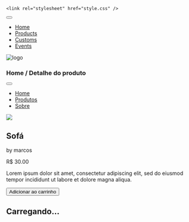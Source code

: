 <!DOCTYPE html>
<html lang="pt-br">
<head>
    <meta charset="UTF-8">
    <meta http-equiv="X-UA-Compatible" content="IE=edge">
    <meta name="viewport" content="width=device-width, initial-scale=1.0">
    <title></title>

    <link rel="stylesheet" href="style.css" />
</head>
<body>
    <nav class="nav-bar">
        <div class="nav-center">
            <div>
                <button class="toggle-nav">
                    <i class="fas fa-bars"></i>
                </button>
                <ul class="nav-links">
                    <li>
                        <a href="" class="nav-links">
                            Home
                        </a>
                    </li>
                    <li>
                        <a href="" class="nav-links">
                            Products
                        </a>
                    </li>
                    <li>
                        <a href="" class="nav-links">
                            Customs
                        </a>
                    </li>
                    <li>
                        <a href="" class="nav-links">
                            Events
                        </a>
                    </li>
                </ul>
            </div>
            <img src="Logo.PNG" class="nav-logo" alt="logo">
        </div>
    </nav>
    <section class="page-hero">
      <div class="section-center">
        <h3 class="page-hero-title">Home / Detalhe do produto</h3>
      </div>
    </section>
    <!--sidebar-->
    <div class="sidebar-overlay">
      <aside class="sidebar">
        <!--close-->
        <button class="sidebar-close">
          <i class="fas fa-times"></i>
        </button>
        <!--Links-->
        <ul class="sidebar-links">
          <li>
            <a href="index.html" class="sidebar-link">
              <i class="fas fa-home fa-fw"></i>
              Home
            </a>
          </li>
          <li>
            <a href="products.html" class="sidebar-link">
              <i class="fas fa-couch fa-fw"></i>
              Produtos
            </a>
          </li>
          <li>
            <a href="about.html" class="sidebar-link">
              <i class="fas fa-book fa-fw"></i>
              Sobre
            </a>
          </li>
        </ul>
      </aside>
    </div>
    <!--Product info-->
    <section class="single-product">
      <div class="section-center single-product-center">
        <img
          src="./images/main-bcg.jpeg"
          class="single-product-img img"
        />
        <article class="single-product-info">
          <div>
            <h2 class="single-product-title">Sofá</h2>
            <p class="single-product-company text-slanted">
              by marcos
            </p>
            <p class="single-product-price">R$ 30.00</p>
            <div class="single-product-colors"></div>
            <p class="single-product-desc">
              Lorem ipsum dolor sit amet, consectetur adipiscing elit,
              sed do eiusmod tempor incididunt ut labore et dolore magna aliqua.
            </p>
            <button class="addToCartBtn btn" data-id="id">
              Adicionar ao carrinho
            </button>
          </div>
        </article>
      </div>
    </section>
    <!--page loading-->
    <div class="page-loading">
      <h2>Carregando...</h2>
    </div>
    <script type="module" src="./src/pages/product.js"></script>
</body>
</html>
